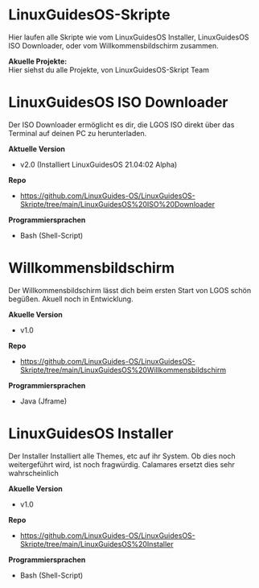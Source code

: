 # LinuxGuidesOS-Skripte
Hier laufen alle Skripte wie vom LinuxGuidesOS Installer, LinuxGuidesOS ISO Downloader, oder vom Willkommensbildschirm zusammen.

**Akuelle Projekte:**  
Hier siehst du alle Projekte, von LinuxGuidesOS-Skript Team

# LinuxGuidesOS ISO Downloader
Der ISO Downloader ermöglicht es dir, die LGOS ISO direkt über das Terminal auf deinen PC zu herunterladen.

**Aktuelle Version**
- v2.0 (Installiert LinuxGuidesOS 21.04:02 Alpha)

**Repo**  
- https://github.com/LinuxGuides-OS/LinuxGuidesOS-Skripte/tree/main/LinuxGuidesOS%20ISO%20Downloader

**Programmiersprachen**
- Bash (Shell-Script)


# Willkommensbildschirm
Der Willkommensbildschirm lässt dich beim ersten Start von LGOS schön begüßen. Akuell noch in Entwicklung.

**Akuelle Version**
- v1.0

**Repo**  
- https://github.com/LinuxGuides-OS/LinuxGuidesOS-Skripte/tree/main/LinuxGuidesOS%20Willkommensbildschirm

**Programmiersprachen**
- Java (Jframe)


# LinuxGuidesOS Installer
Der Installer Installiert alle Themes, etc auf ihr System. Ob dies noch weitergeführt wird, ist noch fragwürdig. Calamares ersetzt dies sehr wahrscheinlich

**Akuelle Version**
- v1.0

**Repo**  
- https://github.com/LinuxGuides-OS/LinuxGuidesOS-Skripte/tree/main/LinuxGuidesOS%20Installer

**Programmiersprachen**
- Bash (Shell-Script)


